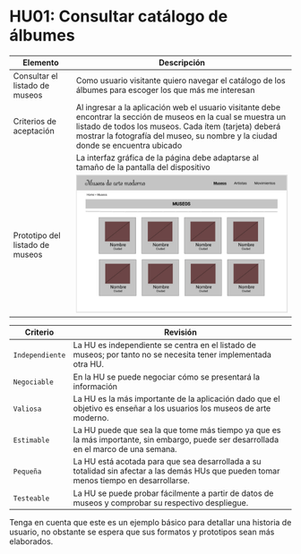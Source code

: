 # HU01: Consultar catálogo de álbumes

| Elemento                        | Descripción                                                                                                                                                                                                                                                 |
| ------------------------------- | ----------------------------------------------------------------------------------------------------------------------------------------------------------------------------------------------------------------------------------------------------------- |
| Consultar el listado de museos  | Como usuario visitante quiero navegar el catálogo de los álbumes para escoger los que más me interesan                                                                                                                                                      |
| Criterios de aceptación         | Al ingresar a la aplicación web el usuario visitante debe encontrar la sección de museos en la cual se muestra un listado de todos los museos. Cada ítem (tarjeta) deberá mostrar la fotografía del museo, su nombre y la ciudad donde se encuentra ubicado |
|                                 | La interfaz gráfica de la página debe adaptarse al tamaño de la pantalla del dispositivo                                                                                                                                                                    |
| Prototipo del listado de museos | ![Consultar listado de museos](../../assets/images/listadoMuseos.jpg)                                                                                                                                                                                       |

| Criterio        | Revisión                                                                                                                                |
| --------------- | --------------------------------------------------------------------------------------------------------------------------------------- |
| `Independiente` | La HU es independiente se centra en el listado de museos; por tanto no se necesita tener implementada otra HU.                          |
| `Negociable`    | En la HU se puede negociar cómo se presentará la información                                                                            |
| `Valiosa`       | La HU es la más importante de la aplicación dado que el objetivo es enseñar a los usuarios los museos de arte moderno.                  |
| `Estimable`     | La HU puede que sea la que tome más tiempo ya que es la más importante, sin embargo, puede ser desarrollada en el marco de una semana.  |
| `Pequeña`       | La HU está acotada para que sea desarrollada a su totalidad sin afectar a las demás HUs que pueden tomar menos tiempo en desarrollarse. |
| `Testeable`     | La HU se puede probar fácilmente a partir de datos de museos y comprobar su respectivo despliegue.                                      |

Tenga en cuenta que este es un ejemplo básico para detallar una historia de usuario, no obstante se espera que sus formatos y prototipos sean más elaborados.
